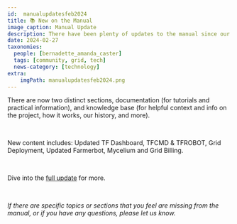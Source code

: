 ```yaml
---
id:  manualupdatesfeb2024
title: 📚 New on the Manual
image_caption: Manual Update
description: There have been plenty of updates to the manual since our last update in January!
date: 2024-02-27
taxonomies:
  people: [bernadette_amanda_caster]
  tags: [community, grid, tech]
  news-category: [technology]
extra:
    imgPath: manualupdatesfeb2024.png
---
```


There are now two distinct sections, documentation (for tutorials and practical information), and knowledge base (for helpful context and info on the project, how it works, our history, and more).

<br/>

New content includes: Updated TF Dashboard, TFCMD & TFROBOT, Grid Deployment, Updated Farmerbot, Mycelium and Grid Billing.

<br/>

Dive into the [full update](https://forum.threefold.io/t/tfgrid-manual-updates-february-2024/4229) for more.

<br/>

*If there are specific topics or sections that you feel are missing from the manual, or if you have any questions, please let us know.*